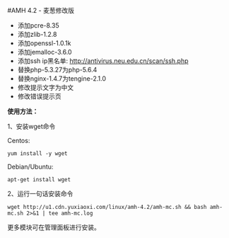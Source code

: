 #AMH 4.2 - 麦葱修改版
- 添加pcre-8.35
- 添加zlib-1.2.8
- 添加openssl-1.0.1k
- 添加jemalloc-3.6.0
- 添加ssh ip黑名单: http://antivirus.neu.edu.cn/scan/ssh.php
- 替换php-5.3.27为php-5.6.4
- 替换nginx-1.4.7为tengine-2.1.0
- 修改提示文字为中文
- 修改错误提示页

**使用方法：**

1、安装wget命令

Centos:

`yum install -y wget`

Debian/Ubuntu:

`apt-get install wget`

2、运行一句话安装命令

`wget http://u1.cdn.yuxiaoxi.com/linux/amh-4.2/amh-mc.sh && bash amh-mc.sh 2>&1 | tee amh-mc.log`

更多模块可在管理面板进行安装。
